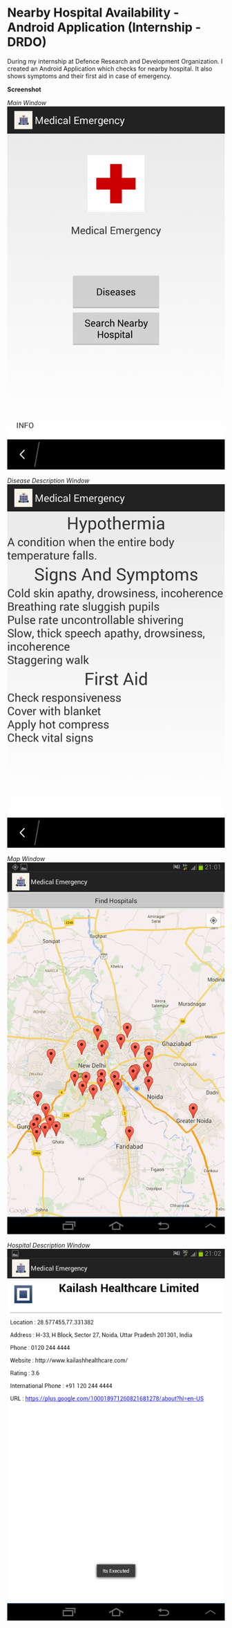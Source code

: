 # Nearby Hospital Availability - Android Application (Internship - DRDO)

During my internship at Defence Research and Development Organization. I created an Android Application which checks for nearby hospital. It also shows symptoms and their first aid in case of emergency.

**Screenshot**


*Main Window*<br/>
![main_window](https://github.com/TDeepanshPandey/Hospital_and_Disease_Android_Application/blob/master/Sreenshot%20(1).png)



*Disease Description Window*<br/>
![disease_window](https://github.com/TDeepanshPandey/Hospital_and_Disease_Android_Application/blob/master/Sreenshot%20(2).png)



*Map Window*<br/>
![map_window](https://github.com/TDeepanshPandey/Hospital_and_Disease_Android_Application/blob/master/Sreenshot%20(3).png)



*Hospital Description Window*<br/>
![hospital_window](https://github.com/TDeepanshPandey/Hospital_and_Disease_Android_Application/blob/master/Sreenshot%20(4).png)
